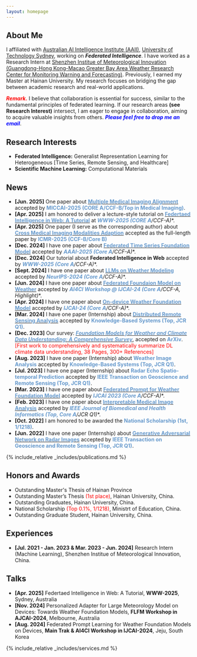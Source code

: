 ```yaml
---
layout: homepage
---
```


## About Me

I affiliated with [Australian AI Intelligence Institute (AAII)](https://www.uts.edu.au/research/australian-artificial-intelligence-institute), [University of Technology Sydney](https://www.uts.edu.au/), working on ***Federated Intelligence***. I have worked as a Research Intern at [Shenzhen Institue of Meteorological Innovation (Guangdong-Hong Kong-Macao Greater Bay Area Weather Research Center for Monitoring Warning and Forecasting)](https://weather.sz.gov.cn/gbamwf/zhongxingaikuang/). Previously, I earned my Master at Hainan University. My research focuses on bridging the gap between academic research and real-world applications.

***<span style="color: Red;">Remark.</span>*** I believe that collaboration is essential for success, similar to the fundamental principles of federated learning. If our research areas **(see Research Interest)** intersect, I am eager to engage in collaboration, aiming to acquire valuable insights from others. ***<span style="color: blue;">Please feel free to drop me an email</span>***.

## Research Interests

- **Federated Intelligence:** Generalist Representation Learning for Heterogeneous [Time Series, Remote Sensing, and Healthcare]
- **Scientific Machine Learning:** Computational Materials

## News
- **[Jun. 2025]** One paper about [**<span style="color: #6699cc; font-weight: bold;">Multiple Medical Imaging Alignment</span>**](https://www2025.thewebconf.org/accepted-tutorials) accepted by **<span style="color: #6699cc; font-weight: bold;">MICCAI-2025 (CORE A/CCF-B/Top in Medical Imaging)</span>**.
- **[Apr. 2025]** I am honored to deliver a lecture-style tutorial on [**<span style="color: #6699cc; font-weight: bold;">Federtaed Intelligence in Web: A Tutorial</span>**](https://www2025.thewebconf.org/accepted-tutorials) at **<span style="color: #6699cc; font-weight: bold;">WWW-2025 (CORE A*/CCF-A)</span>**.
- **[Apr. 2025]** One paper (I serve as the corresponding author) about [**<span style="color: #6699cc; font-weight: bold;">Cross Medical Imaging Modalities Adaption</span>**](https://arxiv.org/pdf/2412.08906) accepted as the full-length paper by **<span style="color: #6699cc; font-weight: bold;">ICMR-2025 (CCF-B/Core B)</span>**
- **[Dec. 2024]** I have one paper about [**<span style="color: #6699cc; font-weight: bold;">Federated Time Series Foundation Model</span>**](https://arxiv.org/pdf/2412.08906) accepted by **<span style="color: #6699cc; font-weight: bold;">AAAI-2025 (Core A*/CCF-A)</span>**.
- **[Dec. 2024]** Our tutorial about **Federated Intelligence in Web** accepted by  **<span style="color: #6699cc; font-weight: bold;">WWW-2025 (Core A*/CCF-A)</span>**.
- **[Sept. 2024]** I have one paper about [**<span style="color: #6699cc; font-weight: bold;">LLMs on Weather Modeling</span>**](https://arxiv.org/pdf/2405.20348) accepted by **<span style="color: #6699cc; font-weight: bold;">NeurIPS-2024 (Core A*/CCF-A)</span>**.
- **[Jun. 2024]** I have one paper about [**<span style="color: #6699cc; font-weight: bold;">Federated Foundaion Model on Weather</span>**](https://openreview.net/pdf?id=VpMYKivGVE) accepted by **<span style="color: #6699cc; font-weight: bold;">AI4CI Workshop @ IJCAI-24 (Core A*/CCF-A, Highlight)</span>**.
- **[Apr. 2024]** I have one paper about [**<span style="color: #6699cc; font-weight: bold;">On-device Weather Foundation Model</span>**](https://arxiv.org/pdf/2305.14244) accepted by **<span style="color: #6699cc; font-weight: bold;">IJCAI-24 (Core A*/CCF-A)</span>**.
- **[Mar. 2024]** I have one paper (Internship) about [**<span style="color: #6699cc; font-weight: bold;">Distributed Remote Sensing Analysis</span>**](https://www.sciencedirect.com/science/article/abs/pii/S0950705124003290) accepted by **<span style="color: #6699cc; font-weight: bold;">Knowledge-Based Systems (Top, JCR Q1)</span>**.
- **[Dec. 2023]** Our survey: [***<span style="color: #6699cc; font-weight: bold;">Foundation Models for Weather and Climate Data Understanding: A Comprehensive Survey</span>***](https://arxiv.org/pdf/2312.03014), accepted on **<span style="color: #6699cc; font-weight: bold;">ArXiv</span>**. <span style="color: red;">[First work to comprehensively and systematically summarize DL climate data understanding, 38 Pages, 300+ References]</span>
- **[Aug. 2023]** I have one paper (Internship) about **<span style="color: #6699cc; font-weight: bold;">Weather Image Analysis</span>** accepted by **<span style="color: #6699cc; font-weight: bold;">Knowledge-Based Systems (Top, JCR Q1)</span>**.
- **[Jul. 2023]** I have one paper (Internship) about **<span style="color: #6699cc; font-weight: bold;">Radar Echo Spatio-temporal Prediction</span>** accepted by **<span style="color: #6699cc; font-weight: bold;">IEEE Transaction on Geoscience and Remote Sensing (Top, JCR Q1)</span>**.
- **[Mar. 2023]** I have one paper about [**<span style="color: #6699cc; font-weight: bold;">Federated Prompt for Weather Foundation Model</span>**](https://www.ijcai.org/proceedings/2023/0393.pdf) accepted by **<span style="color: #6699cc; font-weight: bold;">IJCAI 2023 (Core A*/CCF-A)</span>**.
- **[Feb. 2023]** I have one paper about [**<span style="color: #6699cc; font-weight: bold;">Interpretable Medical Image Analysis</span>**](https://ieeexplore.ieee.org/document/10050021?denied=) accepted by **<span style="color: #6699cc; font-weight: bold;">IEEE Journal of Biomedical and Health Informatics (Top, Core A*/JCR Q1)</span>**.
- **[Oct. 2022]** I am honored to be awarded the **<span style="color: #6699cc; font-weight: bold;">National Scholarship (1st, 1/1218)</span>**.
- **[Jun. 2022]** I have one paper (Internship) about [**<span style="color: #6699cc; font-weight: bold;">Generative Adversarial Network on Radar Images</span>**](https://ieeexplore.ieee.org/document/10050021?denied=) accepted by **<span style="color: #6699cc; font-weight: bold;">IEEE Transaction on Geoscience and Remote Sensing (Top, JCR Q1)</span>**.

{% include_relative _includes/publications.md %}

## Honors and Awards
- Outstanding Master's Thesis of Hainan Province
- Outstanding Master’s Thesis <span style="color: red;">(1st place)</span>, Hainan University, China.
- Outstanding Graduates, Hainan University, China.
- National Scholarship <span style="color: red;">(Top 0.1%, 1/1218)</span>, Ministrt of Education, China.
- Outstanding Graduate Student, Hainan University, China.

## Experiences
- **[Jul. 2021 - Jan. 2023 & Mar. 2023 - Jun. 2024]** Research Intern (Machine Learning), Shenzhen Institue of Meteorological Innovation, China.

## Talks
- **[Apr. 2025]** Federtaed Intelligence in Web: A Tutorial, **WWW-2025**, Sydney, Australia
- **[Nov. 2024]** Personalized Adapter for Large Meteorology Model on Devices: Towards Weather Foundation Models, **FLFM Workshop in AJCAI-2024**, Melbourne, 
Australia
- **[Aug. 2024]** Federated Prompt Learning for Weather Foundation Models on Devices, **Main Trak & AI4CI Workshop in IJCAI-2024**, Jeju, 
South Korea

{% include_relative _includes/services.md %}
